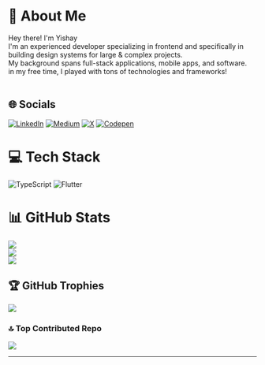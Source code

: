 # 💫 About Me

Hey there! I'm Yishay<br>I'm an experienced developer specializing in frontend and specifically in building design systems for large & complex projects.<br>My background spans full-stack applications, mobile apps, and software.<br>in my free time, I played with tons of technologies and frameworks!<br><br>

## 🌐 Socials

[![LinkedIn](https://img.shields.io/badge/LinkedIn-%230077B5.svg?logo=linkedin&logoColor=white)](<[https://www.linkedin.com/in/yishay-hazan-85a102214/](https://www.linkedin.com/in/yishay-hazan-85a102214/)>) [![Medium](https://img.shields.io/badge/Medium-12100E?logo=medium&logoColor=white)](https://medium.com/@yishayhaz) [![X](https://img.shields.io/badge/X-black.svg?logo=X&logoColor=white)](https://x.com/yishayhaz) [![Codepen](https://img.shields.io/badge/Codepen-000000?style=for-the-badge&logo=codepen&logoColor=white)](https://codepen.io/yishayhaz)

# 💻 Tech Stack

![TypeScript](https://img.shields.io/badge/typescript-%23007ACC.svg?style=flat&logo=typescript&logoColor=white) ![Flutter](https://img.shields.io/badge/Flutter-%2302569B.svg?style=flat&logo=Flutter&logoColor=white)

# 📊 GitHub Stats

![](https://github-readme-stats.vercel.app/api?username=yishayhaz&theme=solarized-light&hide_border=false&include_all_commits=true&count_private=true)<br/>
![](https://github-readme-streak-stats.herokuapp.com/?user=yishayhaz&theme=solarized-light&hide_border=false)<br/>
![](https://github-readme-stats.vercel.app/api/top-langs/?username=yishayhaz&theme=solarized-light&hide_border=false&include_all_commits=true&count_private=true&layout=compact)

## 🏆 GitHub Trophies

![](https://github-profile-trophy.vercel.app/?username=yishayhaz&theme=solarized-light&no-frame=true&no-bg=false&margin-w=4)

### 🔝 Top Contributed Repo

![](https://github-contributor-stats.vercel.app/api?username=yishayhaz&limit=5&theme=solarized-light&combine_all_yearly_contributions=true)

---

<!-- [![](https://visitcount.itsvg.in/api?id=yishayhaz&icon=0&color=7)](https://visitcount.itsvg.in) -->

<!-- Proudly created with GPRM ( https://gprm.itsvg.in ) -->
